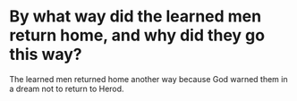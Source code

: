 # By what way did the learned men return home, and why did they go this way?

The learned men returned home another way because God warned them in a dream not to return to Herod.

